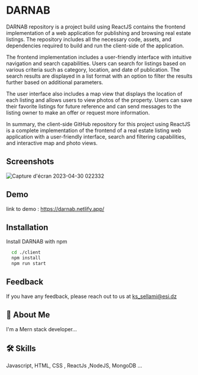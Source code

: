 
# DARNAB

DARNAB repository is a project build using ReactJS contains the frontend implementation of a web application for publishing and browsing real estate listings. The repository includes all the necessary code, assets, and dependencies required to build and run the client-side of the application.

The frontend implementation includes a user-friendly interface with intuitive navigation and search capabilities. Users can search for listings based on various criteria such as category, location, and date of publication. The search results are displayed in a list format with an option to filter the results further based on additional parameters.

The user interface also includes a map view that displays the location of each listing and allows users to view photos of the property. Users can save their favorite listings for future reference and can send messages to the listing owner to make an offer or request more information.

In summary, the client-side GitHub repository for this project using ReactJS is a complete implementation of the frontend of a real estate listing web application with a user-friendly interface, search and filtering capabilities, and interactive map and photo views.

## Screenshots

![Capture d'écran 2023-04-30 022332](https://user-images.githubusercontent.com/77940258/235331103-faa9ace2-0591-4709-97cb-6e1bb3df2322.png)


## Demo

link to demo : https://darnab.netlify.app/


## Installation

Install DARNAB with npm

```bash
  cd ./client
  npm install 
  npm run start
```
    
## Feedback

If you have any feedback, please reach out to us at ks_sellami@esi.dz


## 🚀 About Me
I'm a Mern stack developer...


## 🛠 Skills
Javascript, HTML, CSS , ReactJs ,NodeJS, MongoDB ...

